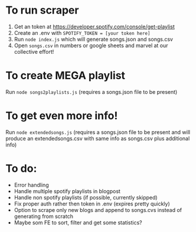 # To run scraper

1. Get an token at https://developer.spotify.com/console/get-playlist
2. Create an .env with `SPOTIFY_TOKEN = [your token here]`
3. Run `node index.js` which will generate songs.json and songs.csv
4. Open `songs.csv` in numbers or google sheets and marvel at our collective effort!

# To create MEGA playlist

Run `node songs2playlists.js` (requires a songs.json file to be present)

# To get even more info!

Run `node extendedsongs.js` (requires a songs.json file to be present and will produce an extendedsongs.csv with same info as songs.csv plus additional info)

# To do:

- Error handling
- Handle multiple spotify playlists in blogpost
- Handle non spotify playlists (if possible, currently skipped)
- Fix proper auth rather then token in .env (expires pretty quickly)
- Option to scrape only new blogs and append to songs.cvs instead of generating from scratch
- Maybe som FE to sort, filter and get some statistics?
